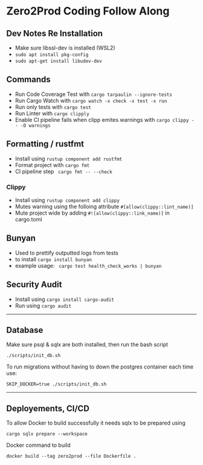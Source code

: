 # Zero2Prod Coding Follow Along

## Dev Notes Re Installation
- Make sure libssl-dev is installed (WSL2)
-  `sudo apt install pkg-config`
-  `sudo apt-get install libudev-dev`

## Commands

- Run Code Coverage Test with `cargo tarpaulin --ignore-tests`
- Run Cargo Watch with `cargo watch -x check -x test -x run`
- Run only tests with `cargo test`
- Run Linter with `cargo clipply`
- Enable CI pipeline fails when clipp emites warnings with `cargo clippy -- -D warnings`


## Formatting / rustfmt
- Install using `rustup component add rustfmt`
- Format project with `cargo fmt`
- CI pipeline step ` cargo fmt -- --check`

### Clippy

- Install using `rustup component add clippy`
- Mutes warning using the folloing attribute `#[allow(clippy::lint_name)]`
- Mute project wide by adding `#![allow(clippy::link_name)]` in cargo.toml

## Bunyan

- Used to prettify outputted logs from tests
- to install `cargo install bunyan`
- example usage: ` cargo test health_check_works | bunyan`

## Security Audit
- Install using `cargo install cargo-audit`
- Run using `cargo audit`



---

## Database

Make sure psql & sqlx are both installed, then run the bash script

```shell
./scripts/init_db.sh
```

To run migrations without having to down the postgres container each time use:
```shell
SKIP_DOCKER=true ./scripts/init_db.sh
```


---

## Deployements, CI/CD 

To allow Docker to build successfully it needs sqlx to be prepared using
```shell
cargo sqlx prepare --workspace
```

Docker command to build 
```shell
docker build --tag zero2prod --file Dockerfile .
```